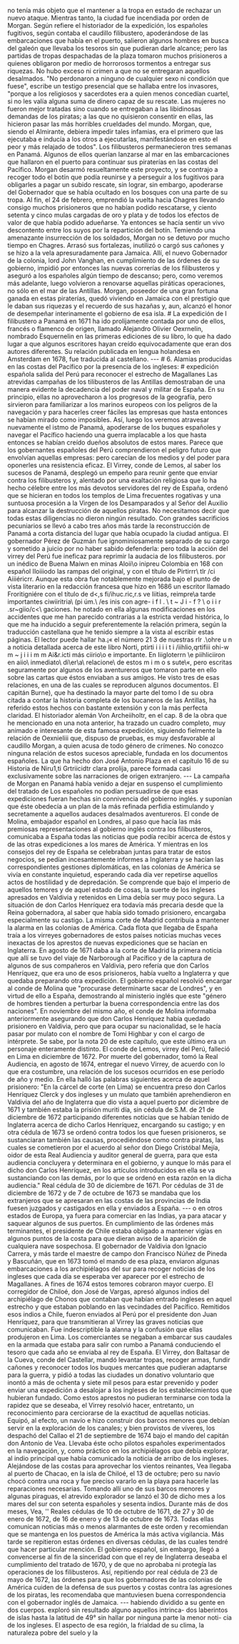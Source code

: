 no tenía más objeto que el mantener a la tropa en estado de rechazar un nuevo ataque. Mientras tanto, la ciudad fue incendiada por orden de Morgan. Según refiere el historiador de la expedición, los españoles fugitivos, según contaba el caudillo filibustero, apoderándose de las embarcaciones que había en el puerto, salieron algunos hombres en busca del galeón que llevaba los tesoros sin que pudieran darle alcance; pero las partidas de tropas despachadas de la plaza tomaron muchos prisioneros a quienes obligaron por medio de horrorosos tormentos a entregar sus riquezas. No hubo exceso ni crimen a que no se entregaran aquellos desalmados. "No perdonaron a ninguno de cualquier sexo ni condición que fuese", escribe un testigo presencial que se hallaba entre los invasores, "porque a los religiosos y sacerdotes era a quien menos concedían cuartel, si no les valía alguna suma de dinero capaz de su rescate. Las mujeres no fueron mejor tratadas sino cuando se entregaban a las libidinosas demandas de los piratas; a las que no quisieron consentir en ellas, las hicieron pasar las más horribles crueldades del mundo. Morgan, que, siendo el Almirante, debiera impedir tales infamias, era el primero que las ejecutaba e inducía a los otros a ejecutarlas, manifestándose en esto el peor y más relajado de todos". Los filibusteros permanecieron tres semanas en Panamá. Algunos de ellos querían lanzarse al mar en las embarcaciones que hallaron en el puerto para continuar sus piraterías en las costas del Pacífico. Morgan desarmó resueltamente este proyecto, y se contrajo a recoger todo el botín que podía reunirse y a perseguir a los fugitivos para obligarles a pagar un subido rescate, sin lograr, sin embargo, apoderarse del Gobernador que se había ocultado en los bosques con una parte de su tropa. Al fin, el 24 de febrero, emprendió la vuelta hacia Chagres llevando consigo muchos prisioneros que no habían podido rescatarse, y ciento setenta y cinco mulas cargadas de oro y plata y de todos los efectos de valor de que había podido adueñarse. Ya entonces se hacía sentir un vivo descontento entre los suyos por la repartición del botín. Temiendo una amenazante insurrección de los soldados, Morgan no se detuvo por mucho tiempo en Chagres. Arrasó sus fortalezas, inutilizó o cargó sus cañones y se hizo a la vela apresuradamente para Jamaica. Allí, el nuevo Gobernador de la colonia, lord John Vanghan, en cumplimiento de las órdenes de su gobierno, impidió por entonces las nuevas correrías de los filibusteros y aseguró a los españoles algún tiempo de descanso; pero, como veremos más adelante, luego volvieron a renovarse aquellas piráticas operaciones, no sólo en el mar de las Antillas. Morgan, poseedor de una gran fortuna ganada en estas piraterías, quedó viviendo en Jamaica con el prestigio que le daban sus riquezas y el recuerdo de sus hazañas y, aun, alcanzó el honor de desempeñar interinamente el gobierno de esa isla. # La expedición de I filibustero a Panamá en 1671 ha ido prolijamente contada por uno de ellos, francés o flamenco de origen, llamado Alejandro Olivier Oexrnelin, nombrado Esquernelin en las primeras ediciones de su libro, lo que ha dado lugar a que algunos escritores hayan creído equivocadamente que eran dos autores diferentes. Su relación publicada en lengua holandesa en Amsterdam en 1678, fue traducida al castellano. --- # 6. Alamias producidas en las costas del Pacífico por la presencia de los ingleses: # expedición española salida del Perú para reconocer el estrecho de Magallanes Las atrevidas campañas de los tilibusteros de las Antillas demostraban de una manera evidente la decadencia del poder naval y militar de España. En su principio, ellas no aprovecharon a los progresos de la geografía, pero sirvieron para familiarizar a los marinos europeos con los peligros de la navegación y para hacerles creer fáciles las empresas que hasta entonces se habían mirado como imposibles. Así, luego los veremos atravesar nuevamente el istmo de Panamá, apoderarse de los buques españoles y navegar el Pacífico haciendo una guerra implacable a los que hasta entonces se habían creído dueños absolutos de estos mares. Parece que los gobernantes españoles del Perú comprendieron el peligro futuro que envolvían aquellas empresas: pero carecían de los medios y del poder para oponerles una resistencia eficaz. El Virrey, conde de Lemos, al saber los sucesos de Panamá, desplegó un empeño para reunir gente que enviar contra los filibusteros y, alentado por una exaltación religiosa que lo ha hecho célebre entre los más devotos servidores del rey de España, ordenó que se hicieran en todos los templos de Lima frecuentes rogativas y una suntuosa procesión a la Virgen de los Desamparados y al Señor del Auxilio para alcanzar la destrucción de aquellos piratas. No necesitamos decir que todas estas diligencias no dieron ningún resultado. Con grandes sacrificios pecuniarios se llevó a cabo tres años más tarde la reconstrucción de Panamá a corta distancia del lugar que había ocupado la ciudad antigua. El gobernador Pérez de Guzmán fue ignominiosamente separado de su cargo y sometido a juicio por no haber sabido defenderla: pero toda la acción del virrey del Perú fue ineficaz para reprimir la audacia de los filibusteros. por un inédico de Buena Maíwn en minas Aloii\o inipreu Colombia en 168 con español Iloiiiodo las rampas del original, y con el título de Pirtirrr\ tlr /ci Aiiiéricrr. Aunque esta obra fue notablemente mejorada bajo el punto de vista literario en la redacción francesa que hizo en 1686 un escritor llamado Froritigniére con el título de d&#x3C;,s fi/ihuc.ric,r.s ve Iiitias, reimpre\a tarde importantes ciwiiritria\ (pi úm.\ /es inis con agre- i f l . \ t ~ J i - f ? \ o i i r .sr~giio/c&#x3C;\ gaciones. he notado en ella algunas modificaciones en los accidentes que me han parecido contrarias a la estricta verdad histórica, lo que me ha inducido a seguir preferentemente la relación primera, según la traducción castellana que he tenido siempre a la vista al escribir estas páginas. El lector puede hallar ha.¡« el número 21 3 de nuestras rlr .\ohre u n a noticia detallada acerca de este libro Norti, ptirti i i i i t i /iihlio,qrtifiii ohi-w m ~ j i i i m m Ai&#x26;r.icti más ciirio\o e importante. En Iiigloterrn \e piihliciiron en aiio\ inmediato\ di\er\a\ relacione\ de estos m i m o s sute\«\, pero escritas seguramente por algunos de los aventureros que tomaron parte en ello sobre las cartas que éstos enviaban a sus amigos. He visto tres de esas relaciones, en una de las cuales se reproducen algunos documentos. El capitán Burne), que ha destinado la mayor parte del tomo I de su obra citada a contar la historia completa de los bucaneros de las Antillas, ha referido estos hechos con bastante extensión y con la más perfecta claridad. El historiador alemán Von Archeiiholtr, en el cap. 8 de la obra que he mencionado en una nota anterior, ha trazado un cuadro completo, muy animado e interesante de esta famosa expedición, siguiendo fielmente la relación de Oexnieliii que, dispuso de pruebas, es muy desfavorable al caudillo Morgan, a quien acusa de todo género de crímenes. No conozco ninguna relación de estos sucesos apreciable, fundada en los documentos españoles. La que ha hecho don José Antonio Plaza en el capítulo 16 de su Historia de Niru1,ti Grtriicidtr clara prolija, parece formada casi exclusivamente sobre las narraciones de origen extranjero. --- La campaña de Morgan en Panamá había venido a dejar en suspenso el cumplimiento del tratado de Los españoles no podían persuadirse de que esas expediciones fueran hechas sin connivencia del gobierno inglés. y suponían que éste obedecía a un plan de la más refinada perfidia estimulando y secretamente a aquellos audaces desalmados aventureros. El conde de Molina, embajador español en Londres, al paso que hacía las más premiosas representaciones al gobierno inglés contra los filibusteros, comunicaba a España todas las noticias que podía recibir acerca de éstos y de las otras expediciones a los mares de América. Y mientras en los consejos del rey de España se celebraban juntas para tratar de estos negocios, se pedían incesantemente informes a Inglaterra y se hacían las correspondientes gestiones diplomáticas, en las colonias de América se vivía en constante inquietud, esperando cada día ver repetirse aquellos actos de hostilidad y de depredación. Se comprende que bajo el imperio de aquellos temores y de aquel estado de cosas, la suerte de los ingleses apresados en Valdivia y retenidos en Lima debía ser muy poco segura. La situación de don Carlos Henríquez era todavía más precaria desde que la Reina gobernadora, al saber que había sido tomado prisionero, encargaba especialmente su castigo. La misma corte de Madrid contribuía a mantener la alarma en las colonias de América. Cada flota que llegaba de España traía a los virreyes gobernadores de estos países noticias muchas veces inexactas de los aprestos de nuevas expediciones que se hacían en Inglaterra. En agosto de 1671 daba a la corte de Madrid la primera noticia que allí se tuvo del viaje de Narborough al Pacífico y de la captura de algunos de sus compañeros en Valdivia, pero refería que don Carlos Henríquez, que era uno de esos prisioneros, había vuelto a Inglaterra y que quedaba preparando otra expedición. El gobierno español resolvió encargar al conde de Molina que "procurase determinarte sacar de Londres", y en virtud de ello a España, demostrando al ministerio inglés que este "género de hombres tienden a perturbar la buena correspondencia entre las dos naciones". En noviembre del mismo año, el conde de Molina informaba anteriormente asegurando que don Carlos Henríquez había quedado prisionero en Valdivia, pero que para ocupar su nacionalidad, se le hacía pasar por mulato con el nombre de Tomi Highbar y con el cargo de intérprete. Se sabe, por la nota 20 de este capítulo, que este último era un personaje enteramente distinto. El conde de Lemos, virrey del Perú, falleció en Lima en diciembre de 1672. Por muerte del gobernador, tomó la Real Audiencia, en agosto de 1674, entregar el nuevo Virrey, de acuerdo con lo que era costumbre, una relación de los sucesos ocurridos en ese período de año y medio. En ella halló las palabras siguientes acerca de aquel prisionero: "En la cárcel de corte (en Lima) se encuentra preso don Carlos Henríquez Clerck y dos ingleses y un mulato que también aprehendieron en Valdivia del año de Inglaterra que dio vista a aquel puerto por diciembre de 1671 y también estaba la prisión muriti día, sin cédula de S.M. de 21 de diciembre de 1672 participando diferentes noticias que se habían tenido de Inglaterra acerca de dicho Carlos Henríquez, encargando su castigo; y en otra cédula de 1673 se ordenó contra todos los que fuesen prisioneros, se sustanciaran también las causas, procediéndose como contra piratas, las cuales se cometieron por el acuerdo al señor don Diego Cristóbal Mejía, oidor de esta Real Audiencia y auditor general de guerra, para que esta audiencia concluyera y determinara en el gobierno, y aunque lo más para el dicho don Carlos Henríquez, en los artículos introducidos en ella se va sustanciando con las demás, por lo que se ordenó en esta razón en la dicha audiencia." Real cédula de 30 de diciembre de 1671. Por cédulas de 31 de diciembre de 1672 y de 7 de octubre de 1673 se mandaba que los extranjeros que se apresaran en las costas de las provincias de India fuesen juzgados y castigados en ella y enviados a España. --- o en otros estados de Europa, ya fuera para comerciar en las Indias, ya para atacar y saquear algunos de sus puertos. En cumplimiento de las órdenes más terminantes, el presidente de Chile estaba obligado a mantener vigías en algunos puntos de la costa para que dieran aviso de la aparición de cualquiera nave sospechosa. El gobernador de Valdivia don Ignacio Carrera, y más tarde el maestre de campo don Francisco Núñez de Pineda y Bascuñán, que en 1673 tomó el mando de esa plaza, enviaron algunas embarcaciones a los archipiélagos del sur para recoger noticias de los ingleses que cada día se esperaba ver aparecer por el estrecho de Magallanes. A fines de 1674 estos temores cobraron mayor cuerpo. El corregidor de Chiloé, don José de Vargas, apresó algunos indios del archipiélago de Chonos que contaban que habían entrado ingleses en aquel estrecho y que estaban poblando en las vecindades del Pacífico. Remitidos esos indios a Chile, fueron enviados al Perú por el presidente don Juan Henríquez, para que transmitieran al Virrey las graves noticias que comunicaban. Fue indescriptible la alanna y la confusión que ellas produjeron en Lima. Los comerciantes se negaban a embarcar sus caudales en la armada que estaba para salir con rumbo a Panamá conduciendo el tesoro que cada año se enviaba al rey de España. El Virrey, don Baltasar de la Cueva, conde del Castellar, mandó levantar tropas, recoger armas, fundir cañones y reconocer todos los buques mercantes que pudieran adaptarse para la guerra, y pidió a todas las ciudades un donativo voluntario que inontó a más de ochenta y siete mil pesos para estar prevenido y poder enviar una expedición a desalojar a los ingleses de los establecimientos que hubieran fundado. Como estos aprestos no pudieran terminarse con toda la rapidez que se deseaba, el Virrey resolvió hacer, entretanto, un reconocimiento para cerciorarse de la exactitud de aquellas noticias. Equipó, al efecto, un navío e hizo construir dos barcos menores que debían servir en la exploración de los canales; y bien provistos de víveres, los despachó del Callao el 21 de septiembre de 1674 bajo el mando del capitán don Antonio de Vea. Llevaba éste ocho pilotos españoles experimentados en la navegación, y, como práctico en los archipiélagos que debía explorar, al indio principal que había comunicado la noticia de arribo de los ingleses. Alejándose de las costas para aprovechar los vientos reinantes, Vea llegaba al puerto de Chacao, en la isla de Chiloé, el 13 de octubre; pero su navío chocó contra una roca y fue preciso vararlo en la playa para hacerle las reparaciones necesarias. Tomando allí uno de sus barcos menores y algunas piraguas, el atrevido explorador se lanzó el 30 de dicho mes a los mares del sur con setenta españoles y sesenta indios. Durante más de dos meses, Vea, '' Reales cédulas de 10 de octubre de 1671, de 27 y 30 de enero de 1672, de 16 de enero y de 13 de octubre de 1673. Todas ellas comunican noticias más o menos alarmantes de este orden y recomiendan que se mantenga en los puestos de América la más activa vigilancia. Más tarde se repitieron estas órdenes en diversas cédulas, de las cuales tendré que hacer particular mención. El gobierno español, sin embargo, llegó a convencerse al fin de la sinceridad con que el rey de Inglaterra deseaba el cumplimiento del tratado de 1670, y de que no aprobaba ni protegía las operaciones de los filibusteros. Así, repitiendo por real cédula de 23 de mayo de 1672, las órdenes para que los gobernadores de las colonias de América cuiden de la defensa de sus puertos y costas contra las agresiones de los piratas, les recomendaba que mantuviesen buena correspondencia con el gobernador inglés de Jamaica. --- habiendo dividido a su gente en dos cuerpos. exploró sin resultado alguno aquellos intrinca- dos laberintos de islas hasta la latitud de 49° sin hallar por ninguna parte la menor noti- cia de los ingleses. El aspecto de esa región, la frialdad de su clima, la naturaleza pobre del suelo y la